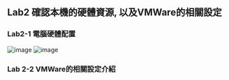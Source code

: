 ## Lab2 確認本機的硬體資源, 以及VMWare的相關設定

### Lab2-1 電腦硬體配置
![image](https://user-images.githubusercontent.com/100060507/224527845-69d89a16-fc2b-42a0-acd6-ac85a8f320dd.png)
![image](https://user-images.githubusercontent.com/100060507/224527936-1aed0d02-6b95-4a48-ab34-a8167ed522bc.png)

### Lab 2-2 VMWare的相關設定介紹
